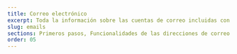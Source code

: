 ```yaml
---
title: Correo electrónico
excerpt: Toda la información sobre las cuentas de correo incluidas con los planes de hosting
slug: emails
sections: Primeros pasos, Funcionalidades de las direcciones de correo electrónico, Configuración en el ordenador, Configuración en el smartphone, Configuración en una interfaz web, Diagnóstico, Migración
order: 05
---
```

